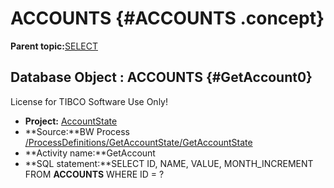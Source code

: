 # ACCOUNTS {#ACCOUNTS .concept}

**Parent topic:**[SELECT](../../../crossref/dbo/dboRef/Group_Id162.md)

## Database Object : ACCOUNTS {#GetAccount0}

License for TIBCO Software Use Only!

-   **Project:** [AccountState](../projsRef/AccountState.md)
-   **Source:**BW Process [/ProcessDefinitions/GetAccountState/GetAccountState](../../../projects/AccountState/ProcessDefinitions/GetAccountState/GetAccountState.process.md)
-   **Activity name:**GetAccount
-   **SQL statement:**SELECT ID, NAME, VALUE, MONTH\_INCREMENT FROM **ACCOUNTS** WHERE ID = ?

